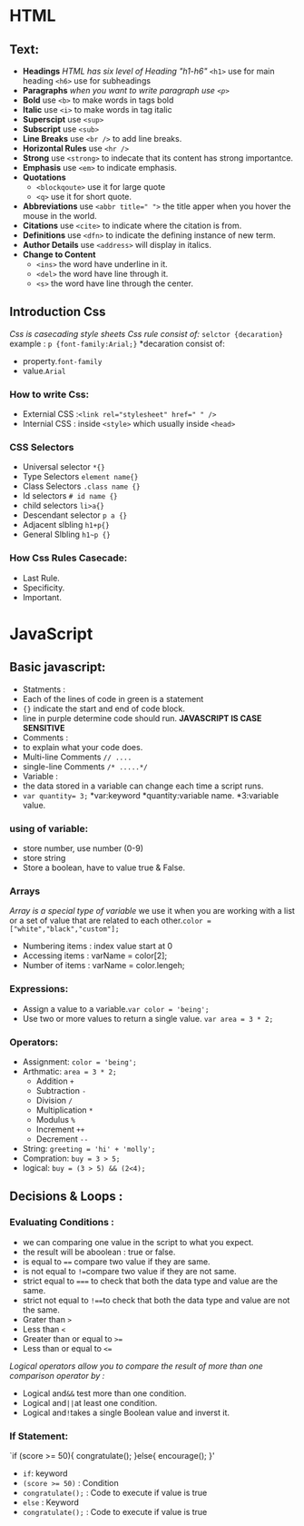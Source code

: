 # HTML

## Text:
* **Headings** 
*HTML has six level of Heading "h1-h6"* 
`<h1>` use for main heading
`<h6>` use for subheadings
* **Paragraphs** 
*when you want to write paragraph use `<p>`*
* **Bold** use `<b>` to make words in tags bold
* **Italic** use `<i>` to make words in tag italic
* **Superscipt** use `<sup>` 
* **Subscript** use `<sub>`
* **Line Breaks** use `<br />` to add line breaks.
* **Horizontal Rules** use `<hr />`
* **Strong** use `<strong>` to indecate that its content  has strong importantce.
* **Emphasis** use `<em>` to indicate emphasis.
* **Quotations** 
  * `<blockqoute>` use it for large quote
  * `<q>` use it for short quote.
* **Abbreviations** use `<abbr title=" ">` the title apper when you hover the mouse in the world.
* **Citations** use `<cite>` to indicate where the citation is from.
* **Definitions** use `<dfn>` to indicate the defining instance of new term.
* **Author Details** use `<address>` will display in italics.
* **Change to Content** 
  * `<ins>` the word have underline in it.
  * `<del>` the word have line through it.
  * `<s>`  the word  have line through the center.
## Introduction Css
*Css is casecading style sheets*
*Css rule consist of:* `selctor {decaration}`
example : `p {font-family:Arial;}`
*decaration consist of:
* property.`font-family`
* value.`Arial`
### How to write Css:
* Externial CSS :`<link rel="stylesheet" href=" " />`
* Internial CSS : inside `<style>` which usually inside `<head>`
### CSS Selectors
* Universal selector `*{}`
* Type Selectors `element name{}`
* Class Selectors `.class name {}`
* Id selectors `# id name {}`
* child selectors `li>a{}`
* Descendant selector `p a {}`
* Adjacent slbling `h1+p{}`
* General Slbling `h1~p {}`
### How Css Rules Casecade:
* Last Rule.
* Specificity.
* Important.

# JavaScript
## Basic javascript:
* Statments :
* Each of the lines of code in green is a statement
* `{}` indicate the start and end of code block.
* line in purple determine code should run.
**JAVASCRIPT IS CASE SENSITIVE**
* Comments :
* to explain what your code does.
* Multi-line Comments `// ....`
* single-line Comments `/* .....*/`
* Variable :
* the data stored in a variable can change each time a script runs.
* `var quantity= 3;` 
  *var:keyword
  *quantity:variable name.
  *3:variable value.
### using of variable:
* store number, use number (0-9)
* store string
* Store a boolean, have to value true & False.
### Arrays
*Array is a special type of variable*
we use it when you are working with a list or a set of value that are related to each other.`color = ["white","black","custom"];`
* Numbering items : index value start at 0 
* Accessing items : varName = color[2];
* Number of items : varName = color.lengeh;

### Expressions:
* Assign a value to a variable.`var color = 'being';`
* Use two or more values to return a single value. `var area = 3 * 2;`
### Operators:
* Assignment: `color = 'being';`
* Arthmatic: `area = 3 * 2;`
  * Addition `+`
  * Subtraction `-`
  * Division `/`
  * Multiplication `*`
  * Modulus `%`
  * Increment `++`
  * Decrement `--`
* String: `greeting = 'hi' + 'molly';`
* Compration: `buy = 3 > 5;`
* logical: `buy = (3 > 5) && (2<4);`

## Decisions & Loops :

### Evaluating Conditions :
* we can comparing one value in the script to what you expect.
* the result will be aboolean : true or false.
* is equal to `==` compare two value if they are same.
* is not equal to `!=`compare two value if they are not same.
* strict equal to `===` to check that both the data type and value are the same.
* strict not equal to `!==`to check that both the data type and value are not the same.
* Grater than `>`
* Less than `<`
* Greater than or equal to `>=`
* Less than or equal to `<=` 

*Logical operators allow you to compare the result of more than one comparison operator by :*
* Logical and`&&` test more than one condition.
* Logical and`||`at least one condition.
* Logical and`!`takes a single Boolean value and inverst it.

### If Statement:
`if (score >= 50){
    congratulate();
}else{
    encourage();
}'
* `if`: keyword
* `(score >= 50)` : Condition
* `congratulate();` : Code to execute if value is true
* `else` : Keyword 
* `congratulate();` : Code to execute if value is true






